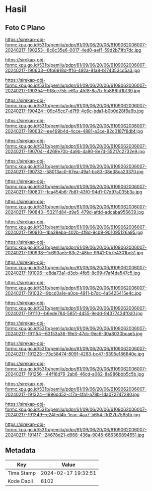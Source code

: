 # Hasil

## Foto C Plano

https://sirekap-obj-formc.kpu.go.id/531b/pemilu/pdpr/61/09/06/20/06/6109062006007-20240217-190253--8c8c35e6-0017-4ed0-aef1-59d2b71fb7dc.jpg

https://sirekap-obj-formc.kpu.go.id/531b/pemilu/pdpr/61/09/06/20/06/6109062006007-20240217-190603--0fb6918d-ff16-492a-81a8-b174353cd5a3.jpg

https://sirekap-obj-formc.kpu.go.id/531b/pemilu/pdpr/61/09/06/20/06/6109062006007-20240217-190354--9f8ce755-e61a-45f8-8a7b-5b886fd1b130.jpg

https://sirekap-obj-formc.kpu.go.id/531b/pemilu/pdpr/61/09/06/20/06/6109062006007-20240217-190424--09c45cc7-d7f9-4c6c-bda1-b0b0d28f6a9b.jpg

https://sirekap-obj-formc.kpu.go.id/531b/pemilu/pdpr/61/09/06/20/06/6109062006007-20240217-190632--ee499b4d-4cce-4881-a3ce-82c0187f8dbf.jpg

https://sirekap-obj-formc.kpu.go.id/531b/pemilu/pdpr/61/09/06/20/06/6109062006007-20240217-190704--4269e70b-4a9b-4a80-8e7d-55217c2732e9.jpg

https://sirekap-obj-formc.kpu.go.id/531b/pemilu/pdpr/61/09/06/20/06/6109062006007-20240217-190732--58013ac0-67ea-49af-bc83-08e38ca23370.jpg

https://sirekap-obj-formc.kpu.go.id/531b/pemilu/pdpr/61/09/06/20/06/6109062006007-20240217-190807--fca454b6-7b81-43f0-94d1-07d97a035b3a.jpg

https://sirekap-obj-formc.kpu.go.id/531b/pemilu/pdpr/61/09/06/20/06/6109062006007-20240217-190843--53211d84-d9e5-479d-afdd-adcaba956639.jpg

https://sirekap-obj-formc.kpu.go.id/531b/pemilu/pdpr/61/09/06/20/06/6109062006007-20240217-190910--1ba38eba-402b-4f8d-9cb9-901095126a95.jpg

https://sirekap-obj-formc.kpu.go.id/531b/pemilu/pdpr/61/09/06/20/06/6109062006007-20240217-190938--1c693ae5-83c2-48be-9941-0b7e4301bc51.jpg

https://sirekap-obj-formc.kpu.go.id/531b/pemilu/pdpr/61/09/06/20/06/6109062006007-20240217-191006--c8da73a1-d3cb-4fb5-8c99-f7af4da547c5.jpg

https://sirekap-obj-formc.kpu.go.id/531b/pemilu/pdpr/61/09/06/20/06/6109062006007-20240217-191032--9bcd0a1e-a0ce-4911-b7dc-4a5425415e4c.jpg

https://sirekap-obj-formc.kpu.go.id/531b/pemilu/pdpr/61/09/06/20/06/6109062006007-20240217-191110--b6ede784-5851-4455-9edd-94377434f0d0.jpg

https://sirekap-obj-formc.kpu.go.id/531b/pemilu/pdpr/61/09/06/20/06/6109062006007-20240217-191154--63153a36-19e3-47dc-9ec6-30a8030bcae5.jpg

https://sirekap-obj-formc.kpu.go.id/531b/pemilu/pdpr/61/09/06/20/06/6109062006007-20240217-191223--73c58474-8091-4263-bc47-6395e186840e.jpg

https://sirekap-obj-formc.kpu.go.id/531b/pemilu/pdpr/61/09/06/20/06/6109062006007-20240217-191256--44f16d79-2ab6-46cd-a082-8a986bbb5c5b.jpg

https://sirekap-obj-formc.kpu.go.id/531b/pemilu/pdpr/61/09/06/20/06/6109062006007-20240217-191324--1996dd52-c17a-4fa1-a78b-1da072747280.jpg

https://sirekap-obj-formc.kpu.go.id/531b/pemilu/pdpr/61/09/06/20/06/6109062006007-20240217-191349--e24fed4b-1eac-4aa7-b654-ffd27b7595fb.jpg

https://sirekap-obj-formc.kpu.go.id/531b/pemilu/pdpr/61/09/06/20/06/6109062006007-20240217-191417--24678d21-d968-436a-9045-666366894651.jpg


## Metadata

| Key        | Value               |
| ---------- | ------------------- |
| Time Stamp | 2024-02-17 19:32:51 |
| Kode Dapil | 6102                |



